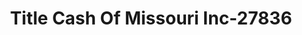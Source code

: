 ---
f_zip-code: 63028
f_state-code: MO
title: Title Cash Of Missouri Inc-27836
f_phone: 636-937-3388
f_city-only: Festus
f_address: 1401 N Truman Blvd Festus
f_location-unique-id: '27836'
slug: title-cash-of-missouri-inc-27836
updated-on: '2024-05-30T13:46:58.046Z'
created-on: '2024-05-30T13:36:59.803Z'
published-on: '2024-05-30T13:54:32.469Z'
f_city-state: cms/city/festus-mo.md
f_company: cms/company/title-cash-of-missouri-inc.md
f_state: cms/state/missouri.md
layout: '[payday-loan].html'
tags: payday-loan
---